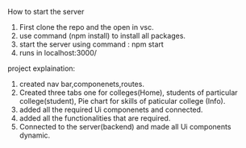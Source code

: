 How to start the server

1. First clone the repo and the open in vsc.
2. use command (npm install) to install all packages.
3. start the server using command : npm start
4. runs in localhost:3000/

project explaination:
1. created nav bar,componenets,routes.
2. Created three tabs one for colleges(Home), students of particular college(student), Pie chart for skills of paticular college (Info).
3. added all the required Ui componenets and connected.
4. added all the functionalities that are required.
5. Connected to the server(backend) and made all Ui components dynamic.


